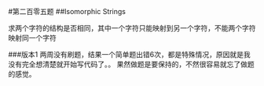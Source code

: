 #第二百零五题
##Isomorphic Strings

求两个字符的结构是否相同，其中一个字符只能映射到另一个字符，不能两个字符映射同一个字符

###版本1
两周没有刷题，结果一个简单题出错6次，都是特殊情况，原因就是我没有完全想清楚就开始写代码了。。 果然做题是要保持的，不然很容易就忘了做题的感觉。